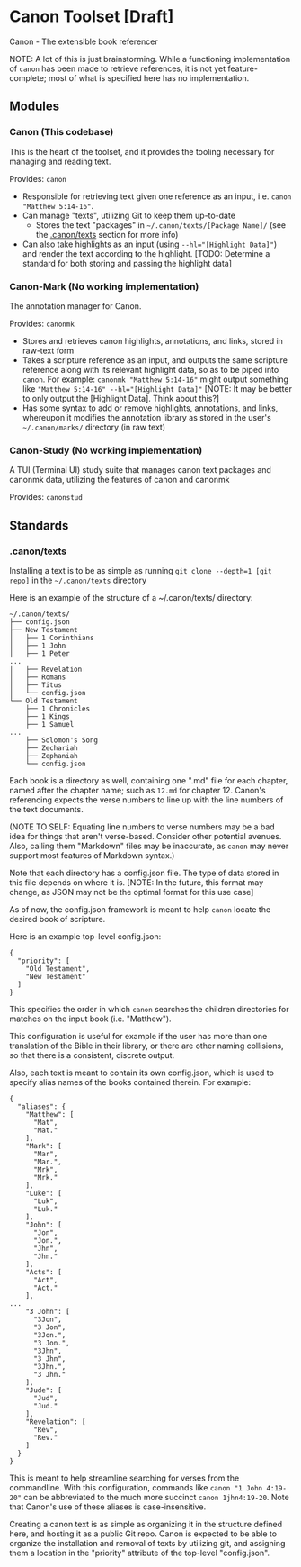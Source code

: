 
# Canon Toolset [Draft]

Canon - The extensible book referencer

NOTE: A lot of this is just brainstorming. While a functioning implementation of `canon` has been made to retrieve references, it is not yet feature-complete; most of what is specified here has no implementation.

## Modules

### Canon (This codebase)

This is the heart of the toolset, and it provides the tooling necessary for managing and reading text.

Provides: `canon`

- Responsible for retrieving text given one reference as an input, i.e. `canon "Matthew 5:14-16"`.
- Can manage "texts", utilizing Git to keep them up-to-date
  - Stores the text "packages" in `~/.canon/texts/[Package Name]/` (see the [.canon/texts](#canontexts) section for more info)
- Can also take highlights as an input (using `--hl="[Highlight Data]"`) and render the text according to the highlight. [TODO: Determine a standard for both storing and passing the highlight data]

### Canon-Mark (No working implementation)

The annotation manager for Canon.

Provides: `canonmk`

- Stores and retrieves canon highlights, annotations, and links, stored in raw-text form
- Takes a scripture reference as an input, and outputs the same scripture reference along with its relevant highlight data, so as to be piped into `canon`. For example: `canonmk "Matthew 5:14-16"` might output something like `"Matthew 5:14-16" --hl="[Highlight Data]"` [NOTE: It may be better to only output the [Highlight Data]. Think about this?]
- Has some syntax to add or remove highlights, annotations, and links, whereupon it modifies the annotation library as stored in the user's `~/.canon/marks/` directory (in raw text)

### Canon-Study (No working implementation)

A TUI (Terminal UI) study suite that manages canon text packages and canonmk data, utilizing the features of canon and canonmk

Provides: `canonstud`

## Standards

### .canon/texts

Installing a text is to be as simple as running `git clone --depth=1 [git repo]` in the `~/.canon/texts` directory

Here is an example of the structure of a ~/.canon/texts/ directory:

```
~/.canon/texts/
├── config.json
├── New Testament
│   ├── 1 Corinthians
│   ├── 1 John
│   ├── 1 Peter
...
│   ├── Revelation
│   ├── Romans
│   ├── Titus
│   └── config.json
└── Old Testament
    ├── 1 Chronicles
    ├── 1 Kings
    ├── 1 Samuel
...
    ├── Solomon's Song
    ├── Zechariah
    ├── Zephaniah
    └── config.json
```

Each book is a directory as well, containing one ".md" file for each chapter, named after the chapter name; such as `12.md` for chapter 12. Canon's referencing expects the verse numbers to line up with the line numbers of the text documents. 

(NOTE TO SELF: Equating line numbers to verse numbers may be a bad idea for things that aren't verse-based. Consider other potential avenues. Also, calling them "Markdown" files may be inaccurate, as `canon` may never support most features of Markdown syntax.)

Note that each directory has a config.json file. The type of data stored in this file depends on where it is. [NOTE: In the future, this format may change, as JSON may not be the optimal format for this use case]

As of now, the config.json framework is meant to help `canon` locate the desired book of scripture.

Here is an example top-level config.json:

```
{
  "priority": [
    "Old Testament",
    "New Testament"
  ]
}
```

This specifies the order in which `canon` searches the children directories for matches on the input book (i.e. "Matthew"). 

This configuration is useful for example if the user has more than one translation of the Bible in their library, or there are other naming collisions, so that there is a consistent, discrete output. 

Also, each text is meant to contain its own config.json, which is used to specify alias names of the books contained therein. For example:

```
{
  "aliases": {
    "Matthew": [
      "Mat",
      "Mat."
    ],
    "Mark": [
      "Mar",
      "Mar.",
      "Mrk",
      "Mrk."
    ],
    "Luke": [
      "Luk",
      "Luk."
    ],
    "John": [
      "Jon",
      "Jon.",
      "Jhn",
      "Jhn."
    ],
    "Acts": [
      "Act",
      "Act."
    ],
...
    "3 John": [
      "3Jon",
      "3 Jon",
      "3Jon.",
      "3 Jon.",
      "3Jhn",
      "3 Jhn",
      "3Jhn.",
      "3 Jhn."
    ],
    "Jude": [
      "Jud",
      "Jud."
    ],
    "Revelation": [
      "Rev",
      "Rev."
    ]
  }
}
```

This is meant to help streamline searching for verses from the commandline. With this configuration, commands like `canon "1 John 4:19-20"` can be abbreviated to the much more succinct `canon 1jhn4:19-20`. Note that Canon's use of these aliases is case-insensitive.

Creating a canon text is as simple as organizing it in the structure defined here, and hosting it as a public Git repo. Canon is expected to be able to organize the installation and removal of texts by utilizing git, and assigning them a location in the "priority" attribute of the top-level "config.json".

